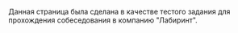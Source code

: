 Данная страница была сделана в качестве тестого задания для прохождения собеседования в компанию  "Лабиринт".
